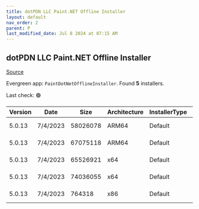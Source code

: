 ```yaml
---
title: dotPDN LLC Paint.NET Offline Installer
layout: default
nav_order: 2
parent: P
last_modified_date: Jul 8 2024 at 07:15 AM
---
```


## dotPDN LLC Paint.NET Offline Installer

[Source](https://getpaint.net/)

Evergreen app: `PaintDotNetOfflineInstaller`. Found **5** installers.

Last check: 🟢

| Version | Date     | Size     | Architecture | InstallerType | Type | URI                                                                                                                                                                                                                  |
| ------- | -------- | -------- | ------------ | ------------- | ---- | -------------------------------------------------------------------------------------------------------------------------------------------------------------------------------------------------------------------- |
| 5.0.13  | 7/4/2023 | 58026078 | ARM64        | Default       | zip  | [https://github.com/paintdotnet/release/releases/download/v5.0.13/paint.net.5.0.13.install.arm64.zip](https://github.com/paintdotnet/release/releases/download/v5.0.13/paint.net.5.0.13.install.arm64.zip)           |
| 5.0.13  | 7/4/2023 | 67075118 | ARM64        | Default       | zip  | [https://github.com/paintdotnet/release/releases/download/v5.0.13/paint.net.5.0.13.winmsi.arm64.zip](https://github.com/paintdotnet/release/releases/download/v5.0.13/paint.net.5.0.13.winmsi.arm64.zip)             |
| 5.0.13  | 7/4/2023 | 65526921 | x64          | Default       | zip  | [https://github.com/paintdotnet/release/releases/download/v5.0.13/paint.net.5.0.13.install.x64.zip](https://github.com/paintdotnet/release/releases/download/v5.0.13/paint.net.5.0.13.install.x64.zip)               |
| 5.0.13  | 7/4/2023 | 74036055 | x64          | Default       | zip  | [https://github.com/paintdotnet/release/releases/download/v5.0.13/paint.net.5.0.13.winmsi.x64.zip](https://github.com/paintdotnet/release/releases/download/v5.0.13/paint.net.5.0.13.winmsi.x64.zip)                 |
| 5.0.13  | 7/4/2023 | 764318   | x86          | Default       | zip  | [https://github.com/paintdotnet/release/releases/download/v5.0.13/paint.net.5.0.13.install.anycpu.web.zip](https://github.com/paintdotnet/release/releases/download/v5.0.13/paint.net.5.0.13.install.anycpu.web.zip) |
